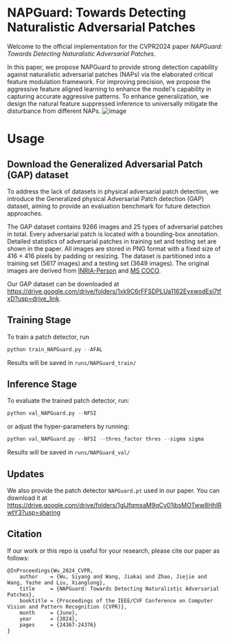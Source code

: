 # NAPGuard: Towards Detecting Naturalistic Adversarial Patches
Welcome to the official implementation for the CVPR2024 paper _NAPGuard: Towards Detecting Naturalistic Adversarial Patches_. 

In this paper, we propose NAPGuard to provide strong detection capability against naturalistic adversarial patches (NAPs) via the elaborated critical feature modulation framework. For improving precision, we propose the aggressive feature aligned learning to enhance the model's capability in capturing accurate aggressive patterns. To enhance generalization, we design the natural feature suppressed inference to universally mitigate the disturbance from different NAPs.
![image](https://github.com/wsynuiag/NAPGaurd/blob/main/figure/framework.png)

# Usage 

## Download the Generalized Adversarial Patch (GAP) dataset
To address the lack of datasets in physical adversarial patch detection, we introduce the Generalized physical Adversarial Patch detection (GAP) dataset, aiming to provide an evaluation benchmark for future detection approaches.

The GAP dataset contains 9266 images and 25 types of adversarial patches in total. Every adversarial patch is located with a bounding-box annotation. Detailed statistics of adversarial patches in training set and testing set are shown in the paper. All images are stored in PNG format with a fixed size of 416 $\times$ 416 pixels by padding or resizing. The dataset is partitioned into a training set (5617 images) and a testing set (3649 images). The original images are derived from [INRIA-Person](https://inria.hal.science/file/index/docid/548512/filename/hog_cvpr2005.pdf) and [MS COCO](https://cocodataset.org/#home).

Our GAP dataset can be downloaded at https://drive.google.com/drive/folders/1xk9C6rFFSDPLUa1162EyxwodEsl7tfxD?usp=drive_link.

## Training Stage
To train a patch detector, run
```python
python train_NAPGuard.py --AFAL
```
Results will be saved in `runs/NAPGuard_train/`



## Inference Stage
To evaluate the trained patch detector, run:
```python
python val_NAPGuard.py --NFSI
```
or adjust the hyper-parameters by running:
```python
python val_NAPGuard.py --NFSI --thres_factor thres --sigma sigma
```
Results will be saved in `runs/NAPGuard_val/`

## Updates
We also provide the patch detector `NAPGuard.pt` used in our paper.
You can download it at https://drive.google.com/drive/folders/1glJfqmxaM9qCy01jbsMOTww8HhlRwtY3?usp=sharing

## Citation
If our work or this repo is useful for your research, please cite our paper as follows:
```
@InProceedings{Wu_2024_CVPR,
    author    = {Wu, Siyang and Wang, Jiakai and Zhao, Jiejie and Wang, Yazhe and Liu, Xianglong},
    title     = {NAPGuard: Towards Detecting Naturalistic Adversarial Patches},
    booktitle = {Proceedings of the IEEE/CVF Conference on Computer Vision and Pattern Recognition (CVPR)},
    month     = {June},
    year      = {2024},
    pages     = {24367-24376}
}
```
